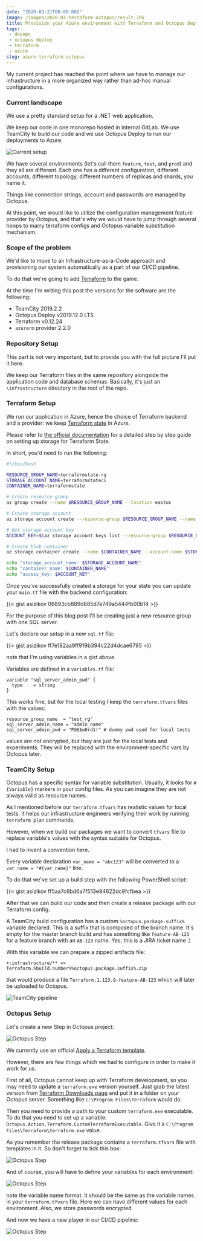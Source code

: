 ```yaml
---
date: "2020-03-21T00:00:00Z"
image: /images/2020-03-terraform-octopus/result.JPG
title: Provision your Azure environment with Terraform and Octopus Deploy
tags: 
 - devops
 - octopus deploy
 - terraform
 - azure
slug: azure-terraform-octopus
---
```


My current project has reached the point where we have to manage our infrastructure in a more organized way rather than ad-hoc manual configurations.

### Current landscape

We use a pretty standard setup for a .NET web application.

We keep our code in one monorepo hosted in internal GitLab. We use TeamCity to build our code and we use Octopus Deploy to run our deployments to Azure.

![Current setup](/images/2020-03-terraform-octopus/current-setup.JPG)

We have several environments (let's call them `feature`, `test`, and `prod`) and they all are different. Each one has a different configuration, different accounts, different topology, different numbers of replicas and shards, you name it.

Things like connection strings, account and passwords are managed by Octopus.

At this point, we would like to utilize the configuration management feature provider by Octopus, and that's why we would have to jump through several hoops to marry terraform configs and Octopus variable substitution mechanism.

### Scope of the problem

We'd like to move to an Infrastructure-as-a-Code approach and provisioning our system automatically as a part of our CI/CD pipeline.

To do that we're going to add [Terraform](https://www.terraform.io/) to the game.

At the time I'm writing this post the versions for the software are the following:

* TeamCity 2019.2.2
* Octopus Deploy v2019.12.0 LTS
* Terraform v0.12.24
* `azurerm` provider 2.2.0

### Repository Setup

This part is not very important, but to provide you with the full picture I'll put it here.

We keep our Terraform files in the same repository alongside the application code and database schemas. Basically, it's just an `\infrastructure` directory in the root of the repo.

### Terraform Setup

We run our application in Azure, hence the choice of Terraform backend and a provider: we keep [Terraform state](https://www.terraform.io/docs/state/index.html) in Azure. 

Please refer to [the official documentation](https://docs.microsoft.com/en-us/azure/terraform/terraform-backend) for a detailed step by step guide on setting up storage for Terraform State.

In short, you'd need to run the following:

```bash
#!/bin/bash

RESOURCE_GROUP_NAME=terraformstate-rg
STORAGE_ACCOUNT_NAME=terraformstateci
CONTAINER_NAME=terraformstate

# Create resource group
az group create --name $RESOURCE_GROUP_NAME --location eastus

# Create storage account
az storage account create --resource-group $RESOURCE_GROUP_NAME --name $STORAGE_ACCOUNT_NAME --sku Standard_LRS --encryption-services blob

# Get storage account key
ACCOUNT_KEY=$(az storage account keys list --resource-group $RESOURCE_GROUP_NAME --account-name $STORAGE_ACCOUNT_NAME --query [0].value -o tsv)

# Create blob container
az storage container create --name $CONTAINER_NAME --account-name $STORAGE_ACCOUNT_NAME --account-key $ACCOUNT_KEY

echo "storage_account_name: $STORAGE_ACCOUNT_NAME"
echo "container_name: $CONTAINER_NAME"
echo "access_key: $ACCOUNT_KEY"
```

Once you've successfully created a storage for your state you can update your `main.tf` file with the backend configuration:

{{< gist asizikov 06893cb889d885d7e749a5444fb00b14 >}}

For the purpose of this blog post I'll be creating just a new resource group with one SQL server.

Let's declare our setup in a new `sql.tf` file: 

{{< gist asizikov ff7e182aa9ff919b394c22d4dcae6795 >}}

note that I'm using variables in a gist above. 

Variables are defined in a `variables.tf` file: 

```HCL
variable "sql_server_admin_pwd" {
  type    = string
}
```

This works fine, but for the local testing I keep the `terraform.tfvars` files with the values:

```HCL
resource_group_name  = "test_rg"
sql_server_admin_name = "admin_name"
sql_server_admin_pwd = "P@$$w0rd1!" # dummy pwd used for local tests

```

values are not encrypted, but they are just for the local tests and experiments. They will be replaced with the environment-specific vars by Octopus later.

### TeamCity Setup

Octopus has a specific syntax for variable substitution. Usually, it looks for `#{Variable}` markers in your config files. As you can imagine they are not always valid as resource names.

As I mentioned before our `terraform.tfvars` has realistic values for local tests. It helps our infrastructure engineers verifying their work by running `terraform plan` commands.

However, when we build our packages we want to convert `tfvars` file to replace variable's values with the syntax suitable for Octopus.

I had to invent a convention here.

Every variable declaration `var_name = "abc123"` will be converted to a  `var_name = "#{var_name}"` line.

To do that we've set up a build step with the following PowerShell script:

{{< gist asizikov ff5aa7c6bd6a7f513e84622dc9fcfbea >}}

After that we can build our code and then create a release package with our Terraform config.

A TeamCity build configuration has a custom `%octopus.package.suffix%` variable declared. This is a suffix that is composed of the branch name. It's empty for the master branch build and has something like `feature-AB-123` for a feature branch with an `AB-123` name. Yes, this is a JIRA ticket name :) 

With this variable we can prepare a zipped artifacts file:

```
+:infrastructure/** => Terraform.%build.number%%octopus.package.suffix%.zip
```

that would produce a file `Terraform.1.123.9-feature-AB-123` which will later be uploaded to Octopus.

![TeamCity pipeline](/images/2020-03-terraform-octopus/team-city-pipeline.JPG)

### Octopus Setup

Let's create a new Step in Octopus project:

![Octopus Step](/images/2020-03-terraform-octopus/octopus-step.png)

We currently use an official [Apply a Terraform template](https://octopus.com/docs/deployment-examples/terraform-deployments/apply-terraform). 

However, there are few things which we had to configure in order to make it work for us.

First of all, Octopus cannot keep up with Terraform development, so you may need to update a `terraform.exe` version yourself. Just grab the latest version from [Terraform Downloads page](https://www.terraform.io/downloads.html) and put it in a folder on your Octopus server. Something like `C:\Program Files\Terraform` would do.

Then you need to provide a path to your custom `terraform.exe` executable. To do that you need to set up a variable: `Octopus.Action.Terraform.CustomTerraformExecutable`. Give it a `C:\Program Files\Terraform\terraform.exe` value.

As you remember the release package contains a `terraform.tfvars` file with templates in it. So don't forget to tick this box:

![Octopus Step](/images/2020-03-terraform-octopus/octopus-replace.png)

And of course, you will have to define your variables for each environment:

![Octopus Step](/images/2020-03-terraform-octopus/octopus-variables.png)

note the variable name format. It should be the same as the variable names in your `terraform.tfvars` file. Here we can have different values for each environment. Also, we store passwords encrypted.

And now we have a new player in our CI/CD pipeline: 

![Octopus Step](/images/2020-03-terraform-octopus/result.JPG)